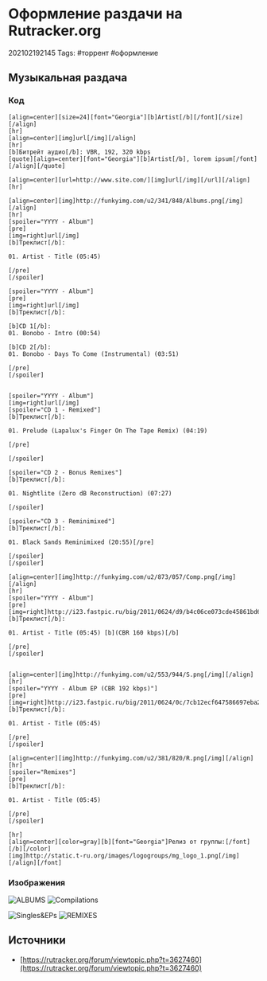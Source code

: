 # Оформление раздачи на Rutracker.org

202102192145 Tags: \#торрент \#оформление

## Музыкальная раздача

### Код

```text
[align=center][size=24][font="Georgia"][b]Artist[/b][/font][/size][/align]
[hr]
[align=center][img]url[/img][/align]
[hr]
[b]Битрейт аудио[/b]: VBR, 192, 320 kbps
[quote][align=center][font="Georgia"][b]Artist[/b], lorem ipsum[/font][/align][/quote]

[align=center][url=http://www.site.com/][img]url[/img][/url][/align]
[hr]

[align=center][img]http://funkyimg.com/u2/341/848/Albums.png[/img][/align]
[hr]
[spoiler="YYYY - Album"]
[pre]
[img=right]url[/img]
[b]Треклист[/b]:

01. Artist - Title (05:45)

[/pre]
[/spoiler]

[spoiler="YYYY - Album"]
[pre]
[img=right]url[/img]
[b]Треклист[/b]:

[b]CD 1[/b]:
01. Bonobo - Intro (00:54)

[b]CD 2[/b]:
01. Bonobo - Days To Come (Instrumental) (03:51)

[/pre]
[/spoiler]


[spoiler="YYYY - Album"]
[img=right]url[/img]
[spoiler="CD 1 - Remixed"]
[b]Треклист[/b]:

01. Prelude (Lapalux's Finger On The Tape Remix) (04:19)

[/pre]

[/spoiler]

[spoiler="CD 2 - Bonus Remixes"]
[b]Треклист[/b]:

01. Nightlite (Zero dB Reconstruction) (07:27)

[/spoiler]

[spoiler="CD 3 - Reminimixed"]
[b]Треклист[/b]:

01. Black Sands Reminimixed (20:55)[/pre]

[/spoiler]
[/spoiler]

[align=center][img]http://funkyimg.com/u2/873/057/Comp.png[/img][/align]
[hr]
[spoiler="YYYY - Album"]
[pre]
[img=right]http://i23.fastpic.ru/big/2011/0624/d9/b4c06ce073cde45861bd6438f4a82cd9.jpg[/img]
[b]Треклист[/b]:

01. Artist - Title (05:45) [b](CBR 160 kbps)[/b]

[/pre]
[/spoiler]


[align=center][img]http://funkyimg.com/u2/553/944/S.png[/img][/align]
[hr]
[spoiler="YYYY - Album EP (CBR 192 kbps)"]
[pre]
[img=right]http://i23.fastpic.ru/big/2011/0624/0c/7cb12ecf647586697eba2683e7627d0c.jpg[/img]
[b]Треклист[/b]:

01. Artist - Title (05:45)

[/pre]
[/spoiler]

[align=center][img]http://funkyimg.com/u2/381/820/R.png[/img][/align]
[hr]
[spoiler="Remixes"]
[pre]
[b]Треклист[/b]:

01. Artist - Title (05:45)

[/pre]
[/spoiler]

[hr]
[align=center][color=gray][b][font="Georgia"]Релиз от группы:[/font][/b][/color]
[img]http://static.t-ru.org/images/logogroups/mg_logo_1.png[/img][/align][/font]
```

### Изображения

![ALBUMS](https://funkyimg.com/u2/341/848/Albums.png) ![Compilations](https://funkyimg.com/u2/873/057/Comp.png)

![Singles&amp;EPs](https://funkyimg.com/u2/553/944/S.png) ![REMIXES](https://funkyimg.com/u2/381/820/R.png)

## Источники

* [https://rutracker.org/forum/viewtopic.php?t=3627460](https://rutracker.org/forum/viewtopic.php?t=3627460)

